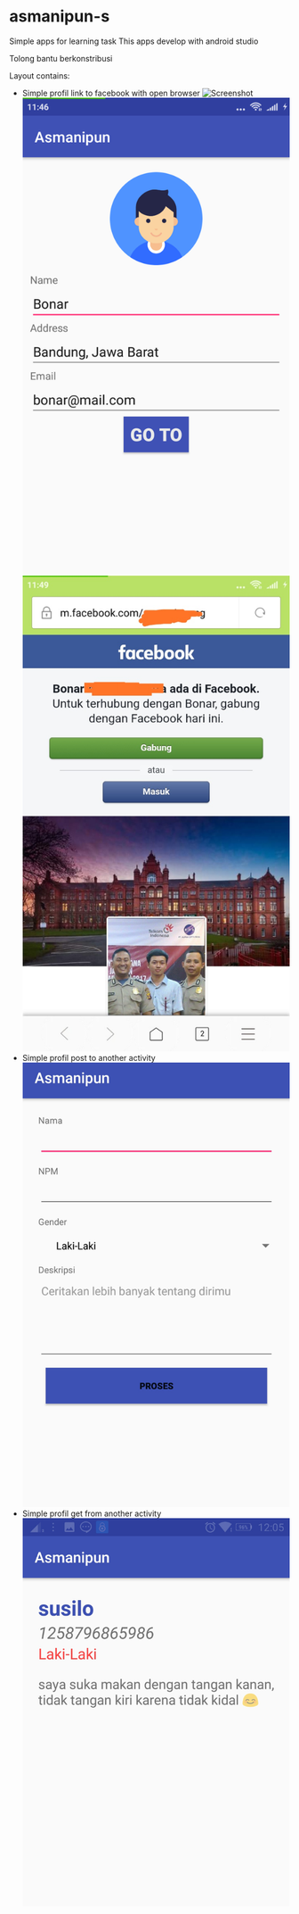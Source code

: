 # asmanipun-s
Simple apps for learning task
This apps develop with android studio 

Tolong bantu berkonstribusi

Layout contains:
- Simple profil link to facebook with open browser
![Screenshot](asmanipun-s/screen-profil.png)
![alt text](https://github.com/layumi3/asmanipun-s/blob/master/screen-profil.png)
![alt text](https://github.com/layumi3/asmanipun-s/blob/master/openned-browser.png)
- Simple profil post to another activity
![alt text](https://github.com/layumi3/asmanipun-s/blob/master/profile-input.jpeg)
- Simple profil get from another activity
![alt text](https://github.com/layumi3/asmanipun-s/blob/master/profile-output.jpeg)
